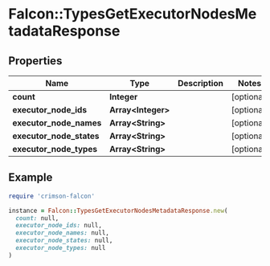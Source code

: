 # Falcon::TypesGetExecutorNodesMetadataResponse

## Properties

| Name | Type | Description | Notes |
| ---- | ---- | ----------- | ----- |
| **count** | **Integer** |  | [optional] |
| **executor_node_ids** | **Array&lt;Integer&gt;** |  | [optional] |
| **executor_node_names** | **Array&lt;String&gt;** |  | [optional] |
| **executor_node_states** | **Array&lt;String&gt;** |  | [optional] |
| **executor_node_types** | **Array&lt;String&gt;** |  | [optional] |

## Example

```ruby
require 'crimson-falcon'

instance = Falcon::TypesGetExecutorNodesMetadataResponse.new(
  count: null,
  executor_node_ids: null,
  executor_node_names: null,
  executor_node_states: null,
  executor_node_types: null
)
```

